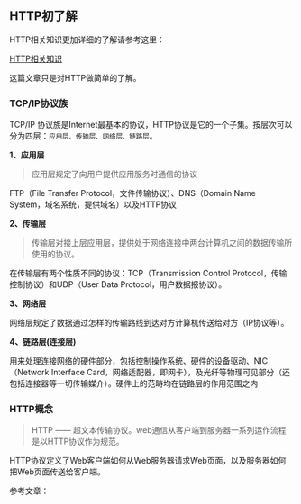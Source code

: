## HTTP初了解

HTTP相关知识更加详细的了解请参考这里：

[HTTP相关知识](https://spring456.github.io/web_docs.github.io/#/Tools/GoodArticle/?id=http%e7%9b%b8%e5%85%b3)

这篇文章只是对HTTP做简单的了解。

### TCP/IP协议族

TCP/IP 协议族是Internet最基本的协议，HTTP协议是它的一个子集。按层次可以分为四层：`应用层、传输层、网络层、链路层`。

**1、应用层**

> 应用层规定了向用户提供应用服务时通信的协议

FTP（File Transfer Protocol，文件传输协议）、DNS（Domain Name System，域名系统，提供域名）以及HTTP协议

**2、传输层**

> 传输层对接上层应用层，提供处于网络连接中两台计算机之间的数据传输所使用的协议。

在传输层有两个性质不同的协议：TCP（Transmission Control Protocol，传输控制协议）和UDP（User Data Protocol，用户数据报协议）。

**3、网络层**

网络层规定了数据通过怎样的传输路线到达对方计算机传送给对方（IP协议等）。

**4、链路层(连接层)**

用来处理连接网络的硬件部分，包括控制操作系统、硬件的设备驱动、NIC（Network Interface Card，网络适配器，即网卡），及光纤等物理可见部分（还包括连接器等一切传输媒介）。硬件上的范畴均在链路层的作用范围之内

### HTTP概念

> HTTP —— 超文本传输协议。web通信从客户端到服务器一系列运作流程是以HTTP协议作为规范。

HTTP协议定义了Web客户端如何从Web服务器请求Web页面，以及服务器如何把Web页面传送给客户端。


参考文章：


















